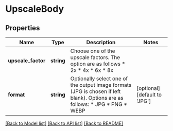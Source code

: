 # UpscaleBody

## Properties
Name | Type | Description | Notes
------------ | ------------- | ------------- | -------------
**upscale_factor** | **string** | Choose one of the upscale factors. The option are as follows   * 2x   * 4x   * 6x   * 8x | 
**format** | **string** | Optionally select one of the output image formats (JPG is chosen if left blank). Options are as follows:   * JPG   * PNG   * WEBP | [optional] [default to 'JPG']

[[Back to Model list]](../../README.md#documentation-for-models) [[Back to API list]](../../README.md#documentation-for-api-endpoints) [[Back to README]](../../README.md)


